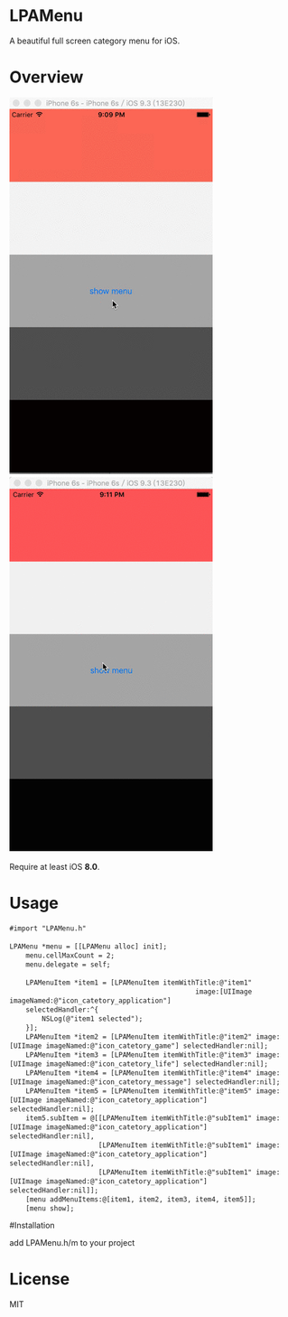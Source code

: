 # LPAMenu
A beautiful full screen category menu for iOS.

# Overview

![snapshot](https://github.com/leeping610/LPAMenu/blob/master/demo_1.gif)
![snapshot](https://github.com/leeping610/LPAMenu/blob/master/demo_2.gif)

Require at least iOS **8.0**.

# Usage

``` objc
#import "LPAMenu.h"

LPAMenu *menu = [[LPAMenu alloc] init];
    menu.cellMaxCount = 2;
    menu.delegate = self;
    
    LPAMenuItem *item1 = [LPAMenuItem itemWithTitle:@"item1"
                                              image:[UIImage imageNamed:@"icon_catetory_application"]
    selectedHandler:^{
        NSLog(@"item1 selected");
    }];
    LPAMenuItem *item2 = [LPAMenuItem itemWithTitle:@"item2" image:[UIImage imageNamed:@"icon_catetory_game"] selectedHandler:nil];
    LPAMenuItem *item3 = [LPAMenuItem itemWithTitle:@"item3" image:[UIImage imageNamed:@"icon_catetory_life"] selectedHandler:nil];
    LPAMenuItem *item4 = [LPAMenuItem itemWithTitle:@"item4" image:[UIImage imageNamed:@"icon_catetory_message"] selectedHandler:nil];
    LPAMenuItem *item5 = [LPAMenuItem itemWithTitle:@"item5" image:[UIImage imageNamed:@"icon_catetory_application"] selectedHandler:nil];
    item5.subItem = @[[LPAMenuItem itemWithTitle:@"subItem1" image:[UIImage imageNamed:@"icon_catetory_application"] selectedHandler:nil],
                      [LPAMenuItem itemWithTitle:@"subItem1" image:[UIImage imageNamed:@"icon_catetory_application"] selectedHandler:nil],
                      [LPAMenuItem itemWithTitle:@"subItem1" image:[UIImage imageNamed:@"icon_catetory_application"] selectedHandler:nil]];
    [menu addMenuItems:@[item1, item2, item3, item4, item5]];
    [menu show];
```

#Installation

add LPAMenu.h/m to your project

# License
MIT

